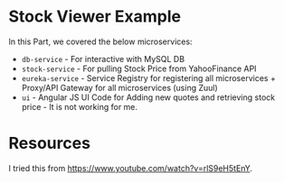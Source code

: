 
# Stock Viewer Example

In this Part, we covered the below microservices:
- `db-service` - For interactive with MySQL DB
- `stock-service` - For pulling Stock Price from YahooFinance API
- `eureka-service` - Service Registry for registering all microservices + Proxy/API Gateway for all microservices (using Zuul)
- `ui` - Angular JS UI Code for Adding new quotes and retrieving stock price - It is not working for me.

# Resources
I tried this from https://www.youtube.com/watch?v=rlS9eH5tEnY. 
